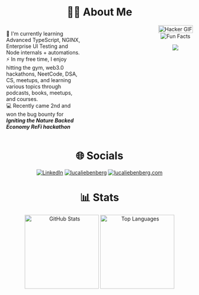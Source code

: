 

<div align='center'>
  <h1>🥷🏾 About Me</h1>
</div>

<div style="display: flex; align-items: flex-start;">
  <div style="flex: 1;">
    <p>
      🧠 I'm currently learning Advanced TypeScript, NGINX, Enterprise UI Testing and Node internals + automations. <br/>
      ⚡ In my free time, I enjoy hitting the gym, web3.0 hackathons, NeetCode, DSA, CS, meetups, and learning various topics through podcasts, books, meetups, and courses.<br>
      💻 Recently came 2nd and won the bug bounty for <strong><i>Igniting the Nature Backed Economy ReFi hackathon</i></strong> 
    </p>
  </div>
  <div style="flex: 1; display: flex; justify-content: center; align-items: center; margin-left: auto; margin-right: auto;">
   
  </div>
  <div align='center'>
 <img src="https://media.giphy.com/media/1oF1KAEYvmXBMo6uTS/giphy.gif" alt="Hacker GIF" style="width: 100%;">

 <div align=center> 
<img src="https://readme-typing-svg.herokuapp.com?color=%2336BCF7&size=30&center=true&vCenter=true&width=1000&height=50&lines=Fun+Facts:+;Love+joking,+got+a+great+sense+of+humor.+;" alt="Fun Facts" /> 
  
   
   ![](https://komarev.com/ghpvc/?username=lucaliebenberg&label=Profile%20Visits&color=blue&style=for-the-badge)

   
</div>
    
</div>
</div>

<div align='center'>
  <h1>🌐 Socials</h1>
</div>

<div align='center'>
  
[![LinkedIn](https://img.shields.io/badge/LinkedIn-lucaliebenberg-%230077B5.svg?style=flat-square&logo=linkedin)](https://linkedin.com/in/luca-liebenberg/)
[![lucaliebenberg](https://img.shields.io/badge/GitHub-lucaliebenberg-black?style=flat-square&logo=github)](https://github.com/lucaliebenberg)
[![lucaliebenberg.com](https://img.shields.io/badge/Website-lucaliebenberg.com-blue?style=flat-square&logo=appveyor)](https://lucaliebenberg.com/)

</div>


<div align='center'>
  <h1>📊 Stats</h1>
</div>

<div align="center">
    
  <img src="https://github-readme-stats.vercel.app/api?username=lucaliebenberg&theme=dark&hide_border=true&include_all_commits=false&count_private=false" alt="GitHub Stats" style="height: 200px;">
  <img src="https://github-readme-stats.vercel.app/api/top-langs/?username=lucaliebenberg&theme=dark&hide_border=true&include_all_commits=false&count_private=false&layout=compact" alt="Top Languages" style="height: 200px;">
</div>
